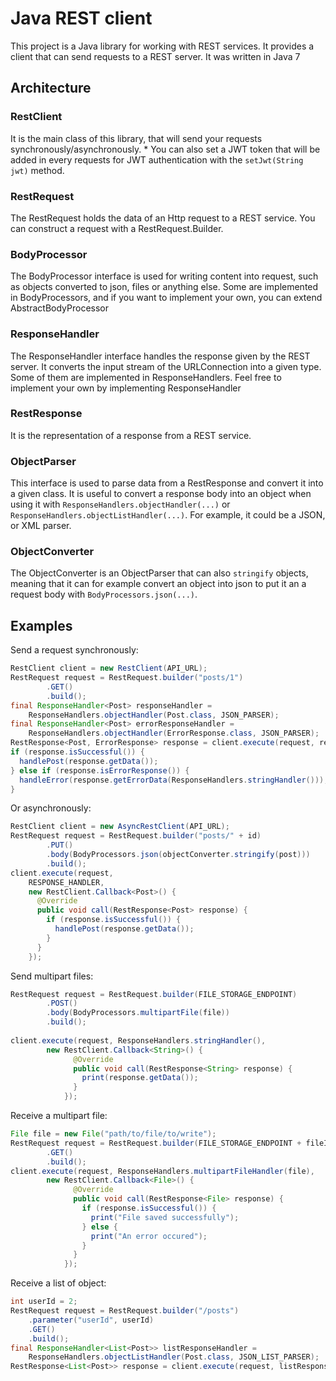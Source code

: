 # Java REST client

This project is a Java library for working with REST services. It provides
a client that can send requests to a REST server. It was written in Java 7 

## Architecture

### RestClient
It is the main class of this library, that will send your requests synchronously/asynchronously. *
You can also set a JWT token that will be added in every requests for JWT authentication with the
`setJwt(String jwt)` method.

### RestRequest
The RestRequest holds the data of an Http request to a REST service.
You can construct a request with a RestRequest.Builder.

### BodyProcessor
The BodyProcessor interface is used for writing content into request, such as objects converted to
json, files or anything else. Some are implemented in BodyProcessors, and if you want to implement your own,
you can extend AbstractBodyProcessor

### ResponseHandler
The ResponseHandler interface handles the response given by the REST server. It converts the input stream
of the URLConnection into a given type. Some of them are implemented in ResponseHandlers.
Feel free to implement your own by implementing ResponseHandler

### RestResponse
It is the representation of a response from a REST service.

### ObjectParser
This interface is used to parse data from a RestResponse and convert it into 
a given class. It is useful to convert a response body into an object when using it with 
`ResponseHandlers.objectHandler(...)` or `ResponseHandlers.objectListHandler(...)`. For example, it could be a JSON, or XML parser.


### ObjectConverter
The ObjectConverter is an ObjectParser that can also `stringify` objects, meaning
that it can for example convert an object into json to put it an a request body
with `BodyProcessors.json(...)`.

## Examples
Send a request synchronously:
```java
RestClient client = new RestClient(API_URL);
RestRequest request = RestRequest.builder("posts/1")
        .GET()
        .build();
final ResponseHandler<Post> responseHandler =
    ResponseHandlers.objectHandler(Post.class, JSON_PARSER);
final ResponseHandler<Post> errorResponseHandler =
    ResponseHandlers.objectHandler(ErrorResponse.class, JSON_PARSER);
RestResponse<Post, ErrorResponse> response = client.execute(request, responseHandler, errorResponseHandler);
if (response.isSuccessful()) {
  handlePost(response.getData());
} else if (response.isErrorResponse()) {
  handleError(response.getErrorData(ResponseHandlers.stringHandler()));
}
```

Or asynchronously:
```java
RestClient client = new AsyncRestClient(API_URL);
RestRequest request = RestRequest.builder("posts/" + id)
        .PUT()
        .body(BodyProcessors.json(objectConverter.stringify(post)))
        .build();
client.execute(request, 
    RESPONSE_HANDLER, 
    new RestClient.Callback<Post>() {
      @Override
      public void call(RestResponse<Post> response) {
        if (response.isSuccessful()) {
          handlePost(response.getData());
        }
      }
    });

```

Send multipart files:
```java
RestRequest request = RestRequest.builder(FILE_STORAGE_ENDPOINT)
        .POST()
        .body(BodyProcessors.multipartFile(file))
        .build();
        
client.execute(request, ResponseHandlers.stringHandler(),
        new RestClient.Callback<String>() {
              @Override
              public void call(RestResponse<String> response) {
                print(response.getData());
              }
            });
```
Receive a multipart file:
```java
File file = new File("path/to/file/to/write");
RestRequest request = RestRequest.builder(FILE_STORAGE_ENDPOINT + fileId)
        .GET()
        .build();
client.execute(request, ResponseHandlers.multipartFileHandler(file),
        new RestClient.Callback<File>() {
              @Override
              public void call(RestResponse<File> response) {
                if (response.isSuccessful()) {
                  print("File saved successfully");
                } else {
                  print("An error occured");
                }
              }
            });
```
Receive a list of object:
```java
int userId = 2;
RestRequest request = RestRequest.builder("/posts")
    .parameter("userId", userId)
    .GET()
    .build();
final ResponseHandler<List<Post>> listResponseHandler = 
    ResponseHandlers.objectListHandler(Post.class, JSON_LIST_PARSER);
RestResponse<List<Post>> response = client.execute(request, listResponseHandler);
```